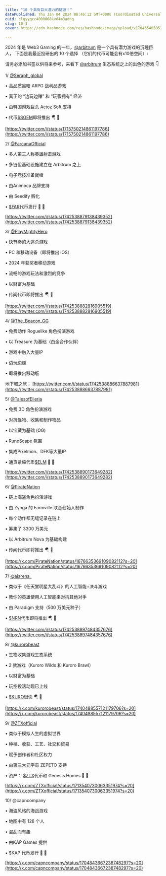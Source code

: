 ```yaml
---
title: "10 个具有巨大潜力的链游！"
datePublished: Thu Jan 04 2024 08:46:12 GMT+0000 (Coordinated Universal Time)
cuid: clqyyqcc4000008kv64m3adnq
slug: 10-1
cover: https://cdn.hashnode.com/res/hashnode/image/upload/v1704354050536/af65b0d2-26a2-4faf-a351-0e7cb9fa1df1.jpeg

---
```


2024 年是 Web3 Gaming 的一年，[@arbitrum](https://twitter.com/arbitrum) 是一个具有潜力游戏的沉睡巨人， 下面是我最近投研出的 10 个选择 （它们的代币可能会有x10倍空间）:

请务必添加书签以供将来参考，来看下 [@arbitrum](https://twitter.com/arbitrum) 生态系统之上的出色的游戏 👇

1/ [@Seraph\_global](https://twitter.com/Seraph_global)

• 高品质黑暗 ARPG 战利品游戏

• 真正的 “边玩边赚” 和 “玩家拥有” 经济

• 由韩国游戏巨头 Actoz Soft 支持

• 代币[$SGEM](https://twitter.com/search?q=%24SGEM&src=cashtag_click)即将推出 🪂 👀

[https://twitter.com/i/status/1715750214861197786](https://twitter.com/i/status/1715750214861197786)

2/ [@FarcanaOfficial](https://twitter.com/FarcanaOfficial)

• 多人第三人称英雄射击游戏

• 多链但基础设施建立在 Arbitrum 之上

• 电子竞技准备就绪

• 由Animoca 品牌支持

• 由 Seedify 孵化

• [$FAR](https://twitter.com/search?q=%24FAR&src=cashtag_click)代币发行 💎 👀

[https://twitter.com/i/status/1742538879138439352](https://twitter.com/i/status/1742538879138439352)

3/ [@PlayMightyHero](https://twitter.com/PlayMightyHero)

• 快节奏的大逃杀游戏

• PC 和移动设备（即将推出 iOS）

• 2024 年获奖者移动游戏

• 流畅的游戏玩法和激烈的竞争

• 以财富为基础

• 传闻代币即将推出 🪂 👀

[https://twitter.com/i/status/1742538882816905519](https://twitter.com/i/status/1742538882816905519)

4/ [@The\_Beacon\_GG](https://twitter.com/The_Beacon_GG)

• 免费动作 Roguelike 角色扮演游戏

• 以 Treasure 为基础（白金合作伙伴）

• 游戏中融入大量IP

• 边玩边赚

• 即将推出移动版

地下城之旅： [https://twitter.com/i/status/1742538886637887981](https://twitter.com/i/status/1742538886637887981)

5/ [@TalesofElleria](https://twitter.com/TalesofElleria)

• 免费 3D 角色扮演游戏

• 对抗怪物、收集和制作物品

• 以宝藏为基础 (OG)

• RuneScape 氛围

• 集成Pixelmon、DFK等大量IP

• 通货紧缩代币[$ELM](https://twitter.com/search?q=%24ELM&src=cashtag_click) 💎 👀

[https://twitter.com/i/status/1742538890173649282](https://twitter.com/i/status/1742538890173649282)

6/ [@PirateNation](https://twitter.com/PirateNation)

• 链上海盗角色扮演游戏

• 由 Zynga 的 Farmville 联合创始人制作

• 每个动作都无缝记录在链上

• 筹集了 3300 万美元

• 以 Arbitrum Nova 为基础构建

• 传闻代币即将推出 🪂 👀

[https://x.com/PirateNation/status/1676635369109082112?s=20](https://x.com/PirateNation/status/1676635369109082112?s=20)

7/ [@aiarena\_](https://twitter.com/aiarena_)

• 类似于《任天堂明星大乱斗》的人工智能+决斗游戏

• 教你的英雄使用人工智能来对抗其他对手

• 由 Paradigm 支持（500 万美元种子）

• [$NRN](https://twitter.com/search?q=%24NRN&src=cashtag_click)代币即将推出 🪂 👀

[https://twitter.com/i/status/1742538897484357676](https://twitter.com/i/status/1742538897484357676)

8/ [@kurorobeast](https://twitter.com/kurorobeast)

• 生物收集游戏生态系统

• 2 款游戏（Kuroro Wilds 和 Kuroro Brawl）

• 以财富为基础

• 玩空投活动现已上线

• [$KURO](https://twitter.com/search?q=%24KURO&src=cashtag_click)很快 🪂 👀

[https://x.com/kurorobeast/status/1740488557121179706?s=20](https://x.com/kurorobeast/status/1740488557121179706?s=20)

9/ [@ZTXofficial](https://twitter.com/ZTXofficial)

• 类似于模拟人生的虚拟世界

• 种植、收获、工艺、社交和贸易

• 赋予创作者和社区权力

• 由第三大元宇宙 ZEPETO 支持

• 资产： [$ZTX](https://twitter.com/search?q=%24ZTX&src=cashtag_click)代币和 Genesis Homes 💎 👀

[https://x.com/ZTXofficial/status/1713540730063351974?s=20](https://x.com/ZTXofficial/status/1713540730063351974?s=20)

10/ @capncompany

• 海盗风格的海战游戏

• 地图中有 128 个人

• 混乱而有趣

• 由KAP Games 提供

• $KAP 代币发行 💎 👀

[https://x.com/capncompany/status/1704843667238748297?s=20](https://x.com/capncompany/status/1704843667238748297?s=20)